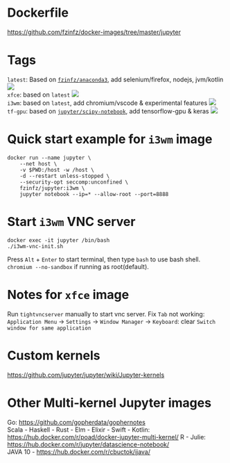 # Dockerfile
https://github.com/fzinfz/docker-images/tree/master/jupyter  

# Tags

`latest`: Based on [`fzinfz/anaconda3`](https://hub.docker.com/r/fzinfz/anaconda3/), add selenium/firefox, nodejs, jvm/kotlin [![](https://images.microbadger.com/badges/image/fzinfz/jupyter.svg)](https://microbadger.com/images/fzinfz/jupyter)   
`xfce`:	based on `latest`  [![](https://images.microbadger.com/badges/image/fzinfz/jupyter:xfce.svg)](https://microbadger.com/images/fzinfz/jupyter:xfce)  
`i3wm`:	based on `latest`, add chromium/vscode & experimental features [![](https://images.microbadger.com/badges/image/fzinfz/jupyter:i3wm.svg)](https://microbadger.com/images/fzinfz/jupyter:i3wm)  
`tf-gpu`: based on [`jupyter/scipy-notebook`](https://github.com/jupyter/docker-stacks/#visual-overview), add tensorflow-gpu & keras [![](https://images.microbadger.com/badges/image/fzinfz/jupyter:tf-gpu.svg)](https://microbadger.com/images/fzinfz/jupyter:tf-gpu)  

# Quick start example for `i3wm` image

    docker run --name jupyter \
        --net host \
        -v $PWD:/host -w /host \
        -d --restart unless-stopped \
        --security-opt seccomp:unconfined \
        fzinfz/jupyter:i3wm \
        jupyter notebook --ip=* --allow-root --port=8888

# Start `i3wm` VNC server

    docker exec -it jupyter /bin/bash
    ./i3wm-vnc-init.sh

Press `Alt` + `Enter` to start terminal, then type `bash` to use bash shell.
`chromium --no-sandbox` if running as root(default).

# Notes for `xfce` image
Run `tightvncserver` manually to start vnc server.
Fix `Tab` not working: `Application Menu` -> `Settings` -> `Window Manager` -> `Keyboard`: clear `Switch window for same application`

# Custom kernels
https://github.com/jupyter/jupyter/wiki/Jupyter-kernels

# Other Multi-kernel Jupyter images
Go: https://github.com/gopherdata/gophernotes  
Scala - Haskell - Rust - Elm - Elixir - Swift - Kotlin: 
https://hub.docker.com/r/poad/docker-jupyter-multi-kernel/
R - Julie: https://hub.docker.com/r/jupyter/datascience-notebook/  
JAVA 10 - https://hub.docker.com/r/cbuctok/ijava/
